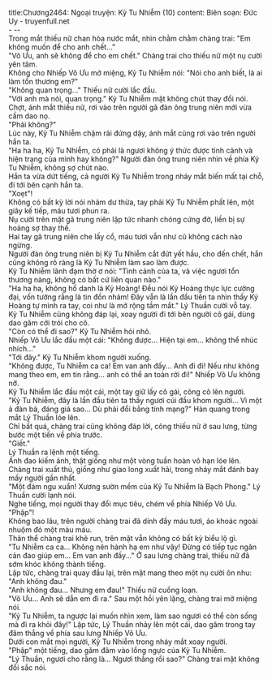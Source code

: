 title:Chương2464: Ngoại truyện: Kỷ Tu Nhiễm (10)
content:
Biên soạn: Đức Uy - truyenfull.net<br>- --<br>Trong mắt thiếu nữ chan hòa nước mắt, nhìn chằm chằm chàng trai: "Em không muốn để cho anh chết..."<br>"Vô Ưu, anh sẽ không để cho em chết." Chàng trai cho thiếu nữ một nụ cười yên tâm.<br>Không cho Nhiếp Vô Ưu mở miệng, Kỷ Tu Nhiễm nói: "Nói cho anh biết, là ai làm tổn thương em?"<br>"Không quan trọng..." Thiếu nữ cười lắc đầu.<br>"Với anh mà nói, quan trọng." Kỷ Tu Nhiễm mặt không chút thay đổi nói.<br>Chợt, ánh mắt thiếu nữ, rơi vào trên người gã đàn ông trung niên mới vừa cầm dao nọ.<br>"Phải không?"<br>Lúc này, Kỷ Tu Nhiễm chậm rãi đứng dậy, ánh mắt cũng rơi vào trên người hắn ta.<br>"Ha ha ha, Kỷ Tu Nhiễm, có phải là ngươi không ý thức được tình cảnh và hiện trạng của mình hay không?" Người đàn ông trung niên nhìn về phía Kỷ Tu Nhiễm, không sợ chút nào.<br>Hắn ta vừa dứt tiếng, cả người Kỷ Tu Nhiễm trong nháy mắt biến mất tại chỗ, đi tới bên cạnh hắn ta.<br>"Xoẹt"!<br>Không có bất kỳ lời nói nhảm dư thừa, tay phải Kỷ Tu Nhiễm phất lên, một giây kế tiếp, máu tươi phun ra.<br>Nụ cười trên mặt gã trung niên lập tức nhanh chóng cứng đờ, liền bị sự hoảng sợ thay thế.<br>Hai tay gã trung niên che lấy cổ, máu tươi vẫn như cũ không cách nào ngừng.<br>Người đàn ông trung niên bị Kỷ Tu Nhiễm cắt đứt yết hầu, cho đến chết, hắn cũng không rõ ràng là Kỷ Tu Nhiễm làm sao làm được.<br>Kỷ Tu Nhiễm lãnh đạm thờ ơ nói: "Tình cảnh của ta, và việc ngươi tổn thương nàng, không có bất cứ liên quan nào."<br>"Ha ha ha, không hổ danh là Kỷ Hoàng! Đều nói Kỷ Hoàng thực lực cường đại, vốn tưởng rằng là tin đồn nhảm! Đây vẫn là lần đầu tiên ta nhìn thấy Kỷ Hoàng tự mình ra tay, coi như là mở rộng tầm mắt." Lý Thuần cười vỗ tay.<br>Kỷ Tu Nhiễm cũng không đáp lại, xoay người đi tới bên người cô gái, dùng dao găm cởi trói cho cô.<br>"Còn có thể đi sao?" Kỷ Tu Nhiễm hỏi nhỏ.<br>Nhiếp Vô Ưu lắc đầu một cái: "Không được... Hiện tại em... không thể nhúc nhích..."<br>"Tới đây." Kỷ Tu Nhiễm khom người xuống.<br>"Không được, Tu Nhiễm ca ca! Em van anh đấy... Anh đi đi! Nếu như không mang theo em, em tin rằng... anh có thể an toàn rời đi!" Nhiếp Vô Ưu không nỡ.<br>Kỷ Tu Nhiễm lắc đầu một cái, một tay giữ lấy cô gái, cõng cô lên người.<br>"Kỷ Tu Nhiễm, đây là lần đầu tiên ta thấy ngươi cúi đầu khom người... Vì một ả đàn bà, đáng giá sao... Dù phải đổi bằng tính mạng?" Hàn quang trong mắt Lý Thuần lóe lên.<br>Chỉ bất quá, chàng trai cũng không đáp lời, cõng thiếu nữ ở sau lưng, từng bước một tiến về phía trước.<br>"Giết."<br>Lý Thuần ra lệnh một tiếng.<br>Ánh đao kiếm ảnh, thật giống như một vòng tuần hoàn vô hạn lóe lên.<br>Chàng trai xuất thủ, giống như giao long xuất hải, trong nháy mắt đánh bay mấy người gần nhất.<br>"Một đám ngu xuẩn! Xương sườn mềm của Kỷ Tu Nhiễm là Bạch Phong." Lý Thuần cười lạnh nói.<br>Nghe tiếng, mọi người thay đổi mục tiêu, chém về phía Nhiếp Vô Ưu.<br>"Phập"!<br>Không bao lâu, trên người chàng trai đã dính đầy máu tươi, áo khoác ngoài nhuộm đỏ một màu máu.<br>Thân thể chàng trai khẽ run, trên mặt vẫn không có bất kỳ biểu lộ gì.<br>"Tu Nhiễm ca ca... Không nên hành hạ em như vậy! Đừng có tiếp tục ngăn cản đao giúp em... Em van anh đấy..." Ở sau lưng chàng trai, thiếu nữ đã sớm khóc không thành tiếng.<br>Lập tức, chàng trai quay đầu lại, trên mặt mang theo một nụ cười ôn nhu: "Anh không đau."<br>"Anh không đau... Nhưng em đau!" Thiếu nữ cuồng loạn.<br>"Vô Ưu... Anh sẽ dẫn em đi ra." Sau một hồi yên lặng, chàng trai mở miệng nói.<br>"Kỷ Tu Nhiễm, ta ngược lại muốn nhìn xem, làm sao ngươi có thể còn sống mà đi ra khỏi đây!" Lập tức, Lý Thuần nhảy lên một cái, dao găm trong tay đâm thẳng về phía sau lưng Nhiếp Vô Ưu.<br>Dưới con mắt mọi người, Kỷ Tu Nhiễm trong nháy mắt xoay người.<br>"Phập" một tiếng, dao găm đâm vào lồng ngực của Kỷ Tu Nhiễm.<br>"Lý Thuần, ngươi cho rằng là... Ngươi thắng rồi sao?" Chàng trai mặt không đổi sắc nói.